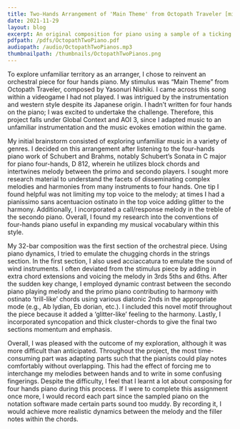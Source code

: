 ```yaml
---
title: Two-Hands Arrangement of 'Main Theme' from Octopath Traveler [midi]
date: 2021-11-29
layout: blog
excerpt: An original composition for piano using a sample of a ticking clock as a stimulus. The suspense grows as the ticking clock speeds up, adding another level of anticipation and anxiety culminating in an 'armageddon'--esque tone.
pdfpath: /pdfs/OctopathTwoPiano.pdf
audiopath: /audio/OctopathTwoPianos.mp3
thumbnailpath: /thumbnails/OctopathTwoPianos.png
---
```

To explore unfamiliar territory as an arranger, I chose to reinvent an orchestral piece for four hands piano. My stimulus was “Main Theme” from Octopath Traveler, composed by Yasonuri Nishiki. I came across this song within a videogame I had not played. I was intrigued by the instrumentation and western style despite its Japanese origin. I hadn’t written for four hands on the piano; I was excited to undertake the challenge. Therefore, this project falls under Global Context and AOI 3, since I adapted music to an unfamiliar instrumentation and the music evokes emotion within the game. 

My initial brainstorm consisted of exploring unfamiliar music in a variety of genres. I decided on this arrangement after listening to the four-hands piano work of Schubert and Brahms, notably Schubert’s Sonata in C major for piano four-hands, D 812, wherein he utilizes block chords and intertwines melody between the primo and secondo players. I sought more research material to understand the facets of disseminating complex melodies and harmonies from many instruments to four hands. One tip I found helpful was not limiting my top voice to the melody; at times I had a pianissimo sans acentuacion ostinato in the top voice adding glitter to the harmony. Additionally, I incorporated a call/response melody in the treble of the secondo piano. Overall, I found my research into the conventions of four-hands piano useful in expanding my musical vocabulary within this style.

My 32-bar composition was the first section of the orchestral piece. Using piano dynamics, I tried to emulate the chugging chords in the strings section. In the first section, I also used acciaccatura to emulate the sound of wind instruments. I often deviated from the stimulus piece by adding in extra chord extensions and voicing the melody in 3rds 5ths and 6ths. After the sudden key change, I employed dynamic contrast between the secondo piano playing melody and the primo piano contributing to harmony with ostinato ‘trill-like’ chords using various diatonic 2nds in the appropriate mode (e.g., Ab lydian, Eb dorian, etc.). I included this novel motif throughout the piece because it added a ‘glitter-like’ feeling to the harmony. Lastly, I incorporated syncopation and thick cluster-chords to give the final two sections momentum and emphasis.

Overall, I was pleased with the outcome of my exploration, although it was more difficult than anticipated. Throughout the project, the most time-consuming part was adapting parts such that the pianists could play notes comfortably without overlapping. This had the effect of forcing me to interchange my melodies between hands and to write in some confusing fingerings. Despite the difficulty, I feel that I learnt a lot about composing for four hands piano during this process. If I were to complete this assignment once more, I would record each part since the sampled piano on the notation software made certain parts sound too muddy. By recording it, I would achieve more realistic dynamics between the melody and the filler notes within the chords.
